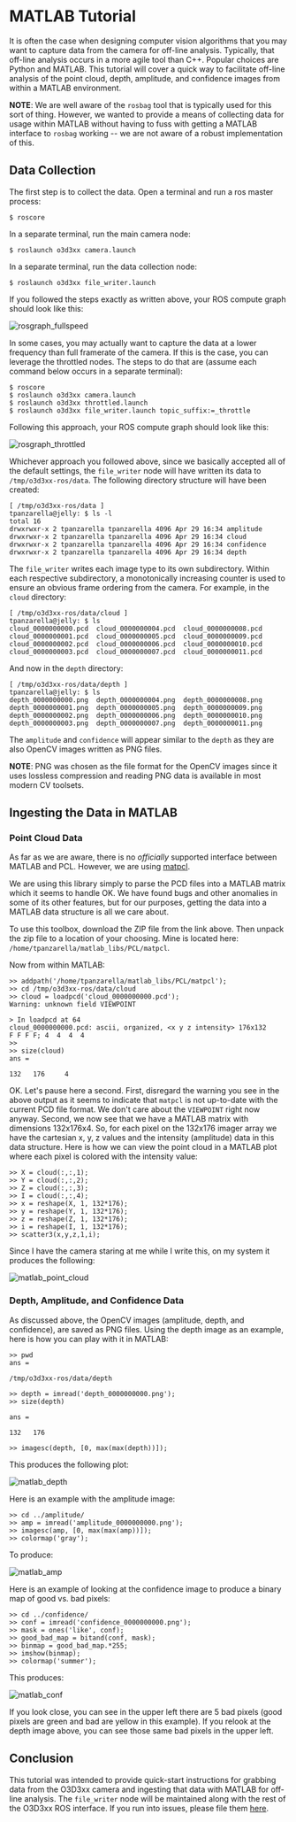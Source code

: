 
MATLAB Tutorial
===============

It is often the case when designing computer vision algorithms that you may
want to capture data from the camera for off-line analysis. Typically, that
off-line analysis occurs in a more agile tool than C++. Popular choices are
Python and MATLAB. This tutorial will cover a quick way to facilitate off-line
analysis of the point cloud, depth, amplitude, and confidence images from
within a MATLAB environment.

__NOTE__: We are well aware of the `rosbag` tool that is typically used for
this sort of thing. However, we wanted to provide a means of collecting data
for usage within MATLAB without having to fuss with getting a MATLAB interface
to `rosbag` working -- we are not aware of a robust implementation of this.

Data Collection
---------------

The first step is to collect the data. Open a terminal and run a ros master
process:

	$ roscore

In a separate terminal, run the main camera node:

	$ roslaunch o3d3xx camera.launch


In a separate terminal, run the data collection node:

	$ roslaunch o3d3xx file_writer.launch

If you followed the steps exactly as written above, your ROS compute graph
should look like this:

![rosgraph_fullspeed](figures/rosgraph_fullspeed.png)

In some cases, you may actually want to capture the data at a lower frequency
than full framerate of the camera. If this is the case, you can leverage the
throttled nodes. The steps to do that are (assume each command below occurs in
a separate terminal):

	$ roscore
	$ roslaunch o3d3xx camera.launch
	$ roslaunch o3d3xx throttled.launch
	$ roslaunch o3d3xx file_writer.launch topic_suffix:=_throttle

Following this approach, your ROS compute graph should look like this:

![rosgraph_throttled](figures/rosgraph_throttled.png)

Whichever approach you followed above, since we basically accepted all of the
default settings, the `file_writer` node will have written its data to
`/tmp/o3d3xx-ros/data`. The following directory structure will have been
created:

	[ /tmp/o3d3xx-ros/data ]
	tpanzarella@jelly: $ ls -l
	total 16
	drwxrwxr-x 2 tpanzarella tpanzarella 4096 Apr 29 16:34 amplitude
	drwxrwxr-x 2 tpanzarella tpanzarella 4096 Apr 29 16:34 cloud
	drwxrwxr-x 2 tpanzarella tpanzarella 4096 Apr 29 16:34 confidence
	drwxrwxr-x 2 tpanzarella tpanzarella 4096 Apr 29 16:34 depth

The `file_writer` writes each image type to its own subdirectory. Within each
respective subdirectory, a monotonically increasing counter is used to ensure
an obvious frame ordering from the camera. For example, in the `cloud`
directory:

	[ /tmp/o3d3xx-ros/data/cloud ]
	tpanzarella@jelly: $ ls
	cloud_0000000000.pcd  cloud_0000000004.pcd  cloud_0000000008.pcd
	cloud_0000000001.pcd  cloud_0000000005.pcd  cloud_0000000009.pcd
	cloud_0000000002.pcd  cloud_0000000006.pcd  cloud_0000000010.pcd
	cloud_0000000003.pcd  cloud_0000000007.pcd  cloud_0000000011.pcd

And now in the `depth` directory:

	[ /tmp/o3d3xx-ros/data/depth ]
	tpanzarella@jelly: $ ls
	depth_0000000000.png  depth_0000000004.png  depth_0000000008.png
	depth_0000000001.png  depth_0000000005.png  depth_0000000009.png
	depth_0000000002.png  depth_0000000006.png  depth_0000000010.png
	depth_0000000003.png  depth_0000000007.png  depth_0000000011.png

The `amplitude` and `confidence` will appear similar to the `depth` as they are
also OpenCV images written as PNG files.

__NOTE__: PNG was chosen as the file format for the OpenCV images since it uses
lossless compression and reading PNG data is available in most modern CV
toolsets.

Ingesting the Data in MATLAB
----------------------------

### Point Cloud Data

As far as we are aware, there is no _officially_ supported interface between
MATLAB and PCL. However, we are using
[matpcl](http://www.mathworks.com/matlabcentral/fileexchange/40382-matlab-to-point-cloud-library).

We are using this library simply to parse the PCD files into a MATLAB matrix
which it seems to handle OK. We have found bugs and other anomalies in some of
its other features, but for our purposes, getting the data into a MATLAB data
structure is all we care about.

To use this toolbox, download the ZIP file from the link above. Then unpack the
zip file to a location of your choosing. Mine is located here:
`/home/tpanzarella/matlab_libs/PCL/matpcl`.

Now from within MATLAB:

	>> addpath('/home/tpanzarella/matlab_libs/PCL/matpcl');
	>> cd /tmp/o3d3xx-ros/data/cloud
	>> cloud = loadpcd('cloud_0000000000.pcd');
	Warning: unknown field VIEWPOINT

	> In loadpcd at 64
	cloud_0000000000.pcd: ascii, organized, <x y z intensity> 176x132
	F F F F; 4  4  4  4
	>>
	>> size(cloud)
	ans =

	132   176     4

OK. Let's pause here a second. First, disregard the warning you see in the
above output as it seems to indicate that `matpcl` is not up-to-date with the
current PCD file format. We don't care about the `VIEWPOINT` right now
anyway. Second, we now see that we have a MATLAB matrix with dimensions
132x176x4. So, for each pixel on the 132x176 imager array we have the cartesian
x, y, z values and the intensity (amplitude) data in this data structure. Here
is how we can view the point cloud in a MATLAB plot where each pixel is colored
with the intensity value:

	>> X = cloud(:,:,1);
	>> Y = cloud(:,:,2);
	>> Z = cloud(:,:,3);
	>> I = cloud(:,:,4);
	>> x = reshape(X, 1, 132*176);
	>> y = reshape(Y, 1, 132*176);
	>> z = reshape(Z, 1, 132*176);
	>> i = reshape(I, 1, 132*176);
	>> scatter3(x,y,z,1,i);

Since I have the camera staring at me while I write this, on my system it
produces the following:

![matlab_point_cloud](figures/matlab_point_cloud.png)

### Depth, Amplitude, and Confidence Data

As discussed above, the OpenCV images (amplitude, depth, and confidence), are
saved as PNG files. Using the depth image as an example, here is how you can
play with it in MATLAB:

	>> pwd
	ans =

	/tmp/o3d3xx-ros/data/depth

	>> depth = imread('depth_0000000000.png');
	>> size(depth)

	ans =

	132   176

	>> imagesc(depth, [0, max(max(depth))]);

This produces the following plot:

![matlab_depth](figures/matlab_depth.png)

Here is an example with the amplitude image:

	>> cd ../amplitude/
	>> amp = imread('amplitude_0000000000.png');
	>> imagesc(amp, [0, max(max(amp))]);
	>> colormap('gray');

To produce:

![matlab_amp](figures/matlab_amp.png)

Here is an example of looking at the confidence image to produce a binary map
of good vs. bad pixels:

	>> cd ../confidence/
	>> conf = imread('confidence_0000000000.png');
	>> mask = ones('like', conf);
	>> good_bad_map = bitand(conf, mask);
	>> binmap = good_bad_map.*255;
	>> imshow(binmap);
	>> colormap('summer');

This produces:

![matlab_conf](figures/matlab_conf.png)

If you look close, you can see in the upper left there are 5 bad pixels (good
pixels are green and bad are yellow in this example). If you relook at the
depth image above, you can see those same bad pixels in the upper left.

Conclusion
----------

This tutorial was intended to provide quick-start instructions for
grabbing data from the O3D3xx camera and ingesting that data with MATLAB for
off-line analysis. The `file_writer` node will be maintained along with the
rest of the O3D3xx ROS interface. If you run into issues, please file them
[here](https://github.com/lovepark/o3d3xx-ros/issues).
